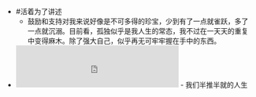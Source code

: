 - #活着为了讲述
	- 鼓励和支持对我来说好像是不可多得的珍宝，少到有了一点就雀跃，多了一点就沉溺。目前看，孤独似乎是我人生的常态，我不过在一天天的重复中变得麻木。除了强大自己，似乎再无可牢牢握在手中的东西。
- <iframe frameborder="no" border="0" marginwidth="0" marginheight="0" width=330 height=86 src="https://music.163.com/outchain/player?type=2&id=1501530177&auto=1&height=66"></iframe>
	- 我们半推半就的人生